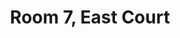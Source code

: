 ---
basin: 'No'
cudn: true
floor: Ground
grade: 2
images:
- /assets/images/rooms/ec/ec7_1.jpg
- /assets/images/rooms/ec/ec7_2.jpg
- /assets/images/rooms/ec/ec7_3.jpg
living_room: 'No'
location: East Court
name: '7'
network: Wired and Wireless
title: Room 7, East Court
---